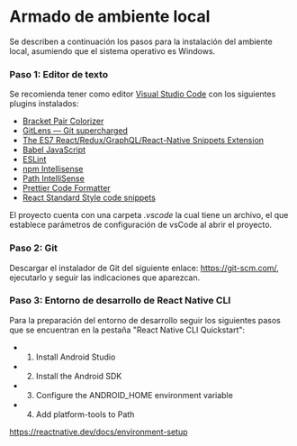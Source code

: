 # Armado de ambiente local

Se describen a continuación los pasos para la instalación del ambiente local, asumiendo que el sistema operativo es Windows. 

### Paso 1: Editor de texto

Se recomienda tener como editor [Visual Studio Code](https://code.visualstudio.com/) con los siguientes plugins instalados:

- [Bracket Pair Colorizer](https://marketplace.visualstudio.com/items?itemName=CoenraadS.bracket-pair-colorizer)
- [GitLens — Git supercharged](https://marketplace.visualstudio.com/items?itemName=eamodio.gitlens)
- [The ES7 React/Redux/GraphQL/React-Native Snippets Extension](https://scotch.io/tutorials/the-best-react-extension-for-vs-code#toc-the-es7-react-redux-graphql-react-native-snippets-extension)
- [Babel JavaScript](https://marketplace.visualstudio.com/items?itemName=mgmcdermott.vscode-language-babel)
- [ESLint](https://marketplace.visualstudio.com/items?itemName=dbaeumer.vscode-eslint)
- [npm Intellisense](https://marketplace.visualstudio.com/items?itemName=christian-kohler.npm-intellisense)
- [Path IntelliSense](https://marketplace.visualstudio.com/items?itemName=christian-kohler.path-intellisense)
- [Prettier Code Formatter](https://marketplace.visualstudio.com/items?itemName=esbenp.prettier-vscode)
- [React Standard Style code snippets](https://marketplace.visualstudio.com/items/TimonVS.ReactSnippetsStandard)

El proyecto cuenta con una carpeta _.vscode_ la cual tiene un archivo, el que establece parámetros de configuración de vsCode al abrir el proyecto.

### Paso 2: Git

Descargar el instalador de Git del siguiente enlace: https://git-scm.com/, ejecutarlo y seguir las indicaciones que aparezcan. 

### Paso 3: Entorno de desarrollo de React Native CLI

Para la preparación del entorno de desarrollo seguir los siguientes pasos que se encuentran en la pestaña "React Native CLI Quickstart":
- 1. Install Android Studio
- 2. Install the Android SDK
- 3. Configure the ANDROID_HOME environment variable
- 4. Add platform-tools to Path

https://reactnative.dev/docs/environment-setup